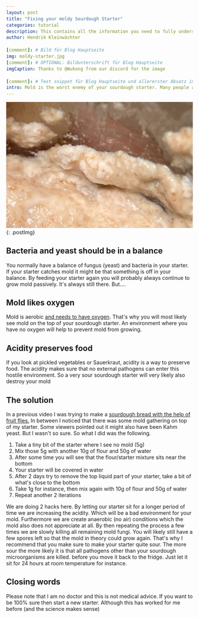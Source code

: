 ```yaml
---
layout: post
title: "Fixing your moldy Sourdough Starter"
categories: tutorial
description: This contains all the information you need to fully understand the key differences between a regular, a liquid and a stiff sourdough starter.
author: Hendrik Kleinwächter

[comment]: # Bild für Blog Hauptseite
img: moldy-starter.jpg
[comment]: # OPTIONAL: Bildunterschrift für Blog Hauptseite
imgCaption: Thanks to @Wukong from our discord for the image

[comment]: # Text snippet für Blog Hauptseite und allererster Absatz im eigtl. Post
intro: Mold is the worst enemy of your sourdough starter. Many people advise to throw the starter away and create another one from scratch. There might be another way because throwing an old starter away can be quite emotional for bakers.
---
```


<!-- <div><img src="/assets/images/blog/moldy-starter.jpg" alt="Moldy starter" /></div> -->

[![Moldy starter](/assets/images/blog/moldy-starter.jpg)](/assets/images/blog/moldy-starter.jpg)
{: .postImg}

## Bacteria and yeast should be in a balance

You normally have a balance of fungus (yeast) and bacteria in your starter. If your starter catches mold it might be that something is off in your balance.
By feeding your starter again you will probably always continue to grow mold passively. It's always still there. But....


## Mold likes oxygen

Mold is aerobic [and needs to have oxygen](http://www.wetandforget.com/blog/2018/06/27/how-mold-grows/). That's why you will most likely see mold on the top of your sourdough
starter. An environment where you have no oxygen will help to prevent mold from growing.

## Acidity preserves food

If you look at pickled vegetables or Sauerkraut, acidity is a way to preserve food. The acidity makes sure that no external pathogens can enter this hostile environment. So a very sour sourdough starter will very likely also destroy your mold

## The solution

In a previous video I was trying to make a [sourdough bread with the help of fruit flies.](https://www.youtube.com/watch?v=xEwk5yHf_Gc) In between I noticed that there was some mold
gathering on top of my starter. Some viewers pointed out it might also have been Kahm yeast. But I wasn't so sure. So what I did was the following.

1. Take a tiny bit of the starter where I see no mold (5g)
2. Mix those 5g with another 10g of flour and 50g of water
3. After some time you will see that the flour/starter mixture sits near the bottom
4. Your starter will be covered in water
5. After 2 days try to remove the top liquid part of your starter, take a bit of what's close to the bottom
6. Take 1g for instance, then mix again with 10g of flour and 50g of water
7. Repeat another 2 iterations

We are doing 2 hacks here. By letting our starter sit for a longer period of time we are increasing the acidity. Which will be a bad environment for your mold. Furthermore
we are create anaerobic (no air) conditions which the mold also does not appreciate at all. By then repeating the process a few times we are slowly killing all remaining mold fungi.
You will likely still have a few spores left so that the mold in theory could grow again. That's why I recommend that you make sure to make your starter quite sour. The more sour the more likely it is that all pathogens other than your sourdough microorganisms are killed.
before you move it back to the fridge. Just let it sit for 24 hours at room temperature for instance.

## Closing words

Please note that I am no doctor and this is not medical advice. If you want to be 100% sure then start a new starter. Although this has worked for me before (and the science makes sense)
